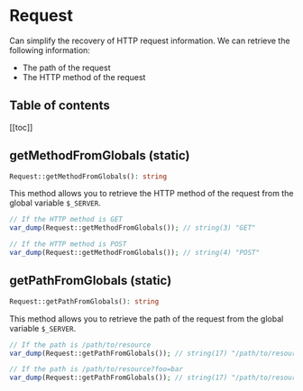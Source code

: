 # Request

Can simplify the recovery of HTTP request information. We can retrieve the following information:
- The path of the request
- The HTTP method of the request

## Table of contents

[[toc]]

## getMethodFromGlobals (static)

```php
Request::getMethodFromGlobals(): string
```

This method allows you to retrieve the HTTP method of the request from the global variable `$_SERVER`.

```php
// If the HTTP method is GET
var_dump(Request::getMethodFromGlobals()); // string(3) "GET"

// If the HTTP method is POST
var_dump(Request::getMethodFromGlobals()); // string(4) "POST"
```

## getPathFromGlobals (static)

```php
Request::getPathFromGlobals(): string
```

This method allows you to retrieve the path of the request from the global variable `$_SERVER`.

```php
// If the path is /path/to/resource
var_dump(Request::getPathFromGlobals()); // string(17) "/path/to/resource"

// If the path is /path/to/resource?foo=bar
var_dump(Request::getPathFromGlobals()); // string(17) "/path/to/resource"
```

